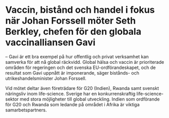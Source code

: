 # Vaccin, bistånd och handel i fokus när Johan Forssell möter Seth Berkley, chefen för den globala vaccinalliansen Gavi

– Gavi är ett bra exempel på hur offentlig och privat verksamhet kan samverka för att nå global räckvidd. Global hälsa och vaccin är prioriterade områden för regeringen och det svenska EU\-ordförandeskapet, och de resultat som Gavi uppnått är imponerande, säger bistånds\- och utrikeshandelsminister Johan Forssell.

Vid mötet deltar även företrädare för G20 (Indien), Rwanda samt svenskt näringsliv inom life\-science. Sverige har en konkurrenskraftig life\-science\-sektor med stora möjligheter till global utveckling. Indien som ordförande för G20 och Rwanda som ledande på området i Afrika är viktiga samarbetspartners.
